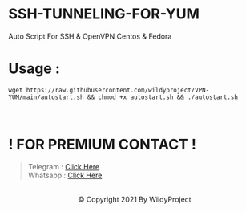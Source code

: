 # SSH-TUNNELING-FOR-YUM
Auto Script For SSH &amp; OpenVPN Centos & Fedora
<br>

# Usage :
<div class="snippet-clipboard-content position-relative" data-snippet-clipboard-copy-content=wget https://raw.githubusercontent.com/wildyproject/VPN-YUM/main/autostart.sh && chmod +x autostart.sh && ./autostart.sh><pre><code>wget https://raw.githubusercontent.com/wildyproject/VPN-YUM/main/autostart.sh && chmod +x autostart.sh && ./autostart.sh</pre></code></div>
<br>

# ! FOR PREMIUM CONTACT !
> Telegram : <a href="https://t.me/wildyproject">Click Here</a><br>
> Whatsapp : <a href="https://wa.me/6285830995000">Click Here</a>
<br>

<center>© Copyright 2021 By WildyProject</center>
